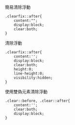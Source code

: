 簡易清除浮動
```
.clearfix::after{
	content:"";
	display:block;
	clear:both;
}
```

清除浮動
```
.clearfix::after{
	content:'';
	display:block;
	clear:both;
	height:0;
	line-height:0;
	visibility:hidden;
}
```

使用雙偽元素清除浮動
```
.clear::before, .clear::after{
	content:'';
	clear:both;
	display:block;
}
```